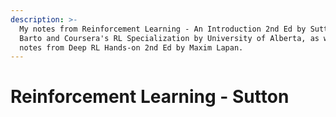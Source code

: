 ```yaml
---
description: >-
  My notes from Reinforcement Learning - An Introduction 2nd Ed by Sutton &
  Barto and Coursera's RL Specialization by University of Alberta, as well as
  notes from Deep RL Hands-on 2nd Ed by Maxim Lapan.
---
```


# Reinforcement Learning - Sutton


